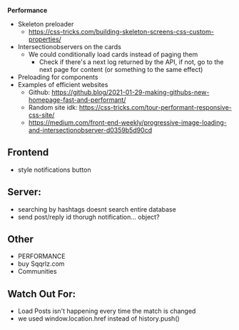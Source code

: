 **Performance**

-   Skeleton preloader
    -   https://css-tricks.com/building-skeleton-screens-css-custom-properties/
-   Intersectionobservers on the cards
    -   We could conditionally load cards instead of paging them
        -   Check if there's a next log returned by the API, if not, go to the next page for content (or something to the same effect)
-   Preloading for components
-   Examples of efficient websites
    -   Github: https://github.blog/2021-01-29-making-githubs-new-homepage-fast-and-performant/
    -   Random site idk: https://css-tricks.com/tour-performant-responsive-css-site/
    -   https://medium.com/front-end-weekly/progressive-image-loading-and-intersectionobserver-d0359b5d90cd

## **Frontend**

-   style notifications button

## **Server:**

-   searching by hashtags doesnt search entire database
-   send post/reply id thorugh notification... object?

## **Other**

-   PERFORMANCE
-   buy Sqqrlz.com
-   Communities

## **Watch Out For:**

-   Load Posts isn't happening every time the match is changed
-   we used window.location.href instead of history.push()
